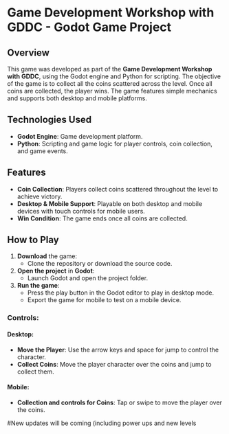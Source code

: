 # Game Development Workshop with GDDC - Godot Game Project

## Overview
This game was developed as part of the **Game Development Workshop with GDDC**, using the Godot engine and Python for scripting. The objective of the game is to collect all the coins scattered across the level. Once all coins are collected, the player wins. The game features simple mechanics and supports both desktop and mobile platforms.

## Technologies Used
- **Godot Engine**: Game development platform.
- **Python**: Scripting and game logic for player controls, coin collection, and game events.

## Features
- **Coin Collection**: Players collect coins scattered throughout the level to achieve victory.
- **Desktop & Mobile Support**: Playable on both desktop and mobile devices with touch controls for mobile users.
- **Win Condition**: The game ends once all coins are collected.

## How to Play
1. **Download** the game:
   - Clone the repository or download the source code.
2. **Open the project** in **Godot**:
   - Launch Godot and open the project folder.
3. **Run the game**:
   - Press the play button in the Godot editor to play in desktop mode.
   - Export the game for mobile to test on a mobile device.

### Controls:
#### Desktop:
- **Move the Player**: Use the arrow keys and space for jump to control the character.
- **Collect Coins**: Move the player character over the coins and jump to collect them.

#### Mobile:
- **Collection and controls for Coins**: Tap or swipe to move the player over the coins.


#New updates will be coming (including power ups and new levels

